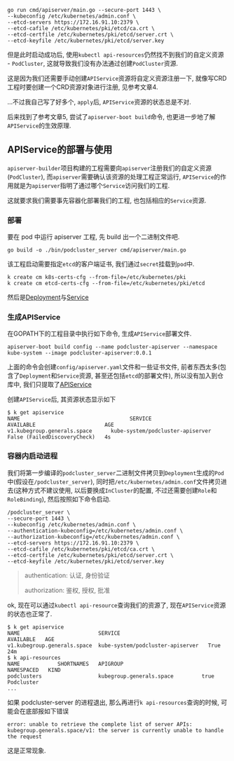 ```
go run cmd/apiserver/main.go --secure-port 1443 \
--kubeconfig /etc/kubernetes/admin.conf \
--etcd-servers https://172.16.91.10:2379 \
--etcd-cafile /etc/kubernetes/pki/etcd/ca.crt \
--etcd-certfile /etc/kubernetes/pki/etcd/server.crt \
--etcd-keyfile /etc/kubernetes/pki/etcd/server.key
```

但是此时启动成功后, 使用`kubectl api-resources`仍然找不到我们的自定义资源 - `PodCluster`, 这就导致我们没有办法通过创建`PodCluster`资源.

这是因为我们还需要手动创建`APIService`资源将自定义资源注册一下, 就像写CRD工程时要创建一个CRD资源对象进行注册, 见参考文章4.

...不过我自己写了好多个, `apply`后, `APIService`资源的状态总是不对.

后来找到了参考文章5, 尝试了`apiserver-boot build`命令, 也更进一步地了解`APIService`的生效原理.

## APIService的部署与使用

`apiserver-builder`项目构建的工程需要向`apiserver`注册我们的自定义资源(`PodCluster`), 而`apiserver`需要确认该资源的处理工程正常运行, `APIService`的作用就是为`apiserver`指明了通过哪个`Service`访问我们的工程.

这就要求我们需要事先容器化部署我们的工程, 也包括相应的`Service`资源.

### 部署

要在 pod 中运行 apiserver 工程, 先 build 出一个二进制文件吧.

```
go build -o ./bin/podcluster_server cmd/apiserver/main.go
```

该工程启动需要指定`etcd`的客户端证书, 我们通过`secret`挂载到`pod`中.

```
k create cm k8s-certs-cfg --from-file=/etc/kubernetes/pki
k create cm etcd-certs-cfg --from-file=/etc/kubernetes/pki/etcd
```

然后是[Deployment](./deploy/01.deploy.yaml)与[Service](./deploy/02.svc.yaml)

### 生成APIService

在GOPATH下的工程目录中执行如下命令, 生成`APIService`部署文件.

```
apiserver-boot build config --name podcluster-apiserver --namespace kube-system --image podcluster-apiserver:0.0.1
```

上面的命令会创建`config/apiserver.yaml`文件和一些证书文件, 前者东西太多(包含了`Deployment`和`Service`资源, 甚至还包括`etcd`的部署文件), 所以没有加入到仓库中, 我们只提取了[APIService](./deploy/03.apiservice.yaml)

创建`APIService`后, 其资源状态显示如下

```console
$ k get apiservice
NAME                                   SERVICE                      AVAILABLE                      AGE
v1.kubegroup.generals.space      kube-system/podcluster-apiserver   False (FailedDiscoveryCheck)   4s
```

### 容器内启动进程

我们将第一步编译的`podcluster_server`二进制文件拷贝到`Deployment`生成的`Pod`中(假设在`/podcluster_server`), 同时把`/etc/kubernetes/admin.conf`文件拷贝进去(这种方式不建议使用, 以后要换成`InCluster`的配置, 不过还需要创建`Role`和`RoleBinding`), 然后按照如下命令启动.

```
/podcluster_server \
--secure-port 1443 \
--kubeconfig /etc/kubernetes/admin.conf \
--authentication-kubeconfig=/etc/kubernetes/admin.conf \
--authorization-kubeconfig=/etc/kubernetes/admin.conf \
--etcd-servers https://172.16.91.10:2379 \
--etcd-cafile /etc/kubernetes/pki/etcd/ca.crt \
--etcd-certfile /etc/kubernetes/pki/etcd/server.crt \
--etcd-keyfile /etc/kubernetes/pki/etcd/server.key
```

> authentication: 认证, 身份验证
> 
> authorization: 鉴权, 授权, 批准

ok, 现在可以通过`kubectl api-resource`查询我们的资源了, 现在`APIService`资源的状态也正常了.

```console
$ k get apiservice
NAME                         SERVICE                            AVAILABLE   AGE
v1.kubegroup.generals.space  kube-system/podcluster-apiserver   True        24m
$ k api-resources
NAME            SHORTNAMES   APIGROUP                         NAMESPACED   KIND
podclusters                  kubegroup.generals.space         true         Podcluster
...
```

如果 podcluster-server 的进程退出, 那么再进行`k api-resources`查询的时候, 可能会在底部报如下错误

```
error: unable to retrieve the complete list of server APIs: kubegroup.generals.space/v1: the server is currently unable to handle the request
```

这是正常现象.
